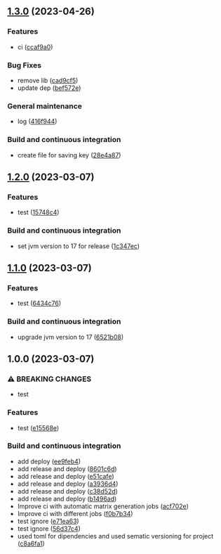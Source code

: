 ## [1.3.0](https://github.com/AndreaBrighi/testCIAndroid/compare/1.2.0...1.3.0) (2023-04-26)


### Features

* ci ([ccaf9a0](https://github.com/AndreaBrighi/testCIAndroid/commit/ccaf9a016ec71a4b76d8c5622368f5187047c5f6))


### Bug Fixes

* remove lib ([cad9cf5](https://github.com/AndreaBrighi/testCIAndroid/commit/cad9cf592bbe9e6f8c32d8944dcdca90e90b7b9d))
* update dep ([bef572e](https://github.com/AndreaBrighi/testCIAndroid/commit/bef572e5684625771fc9369215bb13553d6b1bfe))


### General maintenance

* log ([416f944](https://github.com/AndreaBrighi/testCIAndroid/commit/416f94450d61121082bf16e8b5de6043f749a7a2))


### Build and continuous integration

* create file for saving key ([28e4a87](https://github.com/AndreaBrighi/testCIAndroid/commit/28e4a877cd24c4c87577f3733be63c0a86baf4c8))

## [1.2.0](https://github.com/AndreaBrighi/testCIAndroid/compare/1.1.0...1.2.0) (2023-03-07)


### Features

* test ([15748c4](https://github.com/AndreaBrighi/testCIAndroid/commit/15748c451234caba23e028958762bd12a1d2fe79))


### Build and continuous integration

* set jvm version to 17 for release ([1c347ec](https://github.com/AndreaBrighi/testCIAndroid/commit/1c347ecd8a5e7da1a59c973eec79da27f47b2ed4))

## [1.1.0](https://github.com/AndreaBrighi/testCIAndroid/compare/1.0.0...1.1.0) (2023-03-07)


### Features

* test ([6434c76](https://github.com/AndreaBrighi/testCIAndroid/commit/6434c7618cb93aed0524fe7234a84cd2fffecab7))


### Build and continuous integration

* upgrade jvm version to 17 ([6521b08](https://github.com/AndreaBrighi/testCIAndroid/commit/6521b08d0663a7f2d83343e7051e6ec848077e4e))

## 1.0.0 (2023-03-07)


### ⚠ BREAKING CHANGES

* test

### Features

* test ([e15568e](https://github.com/AndreaBrighi/testCIAndroid/commit/e15568e4249d8b10010d2984b5a59167786c5d85))


### Build and continuous integration

* add deploy ([ee9feb4](https://github.com/AndreaBrighi/testCIAndroid/commit/ee9feb4f8e382bc7c42c290682d3b4f8fa72f2df))
* add release and deploy ([8601c6d](https://github.com/AndreaBrighi/testCIAndroid/commit/8601c6d37f115e17d1322c379c545d61d19db5cf))
* add release and deploy ([e51cafe](https://github.com/AndreaBrighi/testCIAndroid/commit/e51cafef065428c932f9d9604d709dcb31e399a1))
* add release and deploy ([a3936d4](https://github.com/AndreaBrighi/testCIAndroid/commit/a3936d44e90282a4f3feafc6f54583771108cf0e))
* add release and deploy ([c38d52d](https://github.com/AndreaBrighi/testCIAndroid/commit/c38d52d3960feafb67a834aac7b7796447e58352))
* add release and deploy ([b1496ad](https://github.com/AndreaBrighi/testCIAndroid/commit/b1496adf5c17c0e157a40f47acc13ae720861879))
* Improve ci with automatic matrix generation jobs ([acf702e](https://github.com/AndreaBrighi/testCIAndroid/commit/acf702e387455b6056a6e8e18a5deb7b48115f83))
* Improve ci with different jobs ([f0b7b34](https://github.com/AndreaBrighi/testCIAndroid/commit/f0b7b34270e6a40a9fd7286ad62498e19849a6e9))
* test ignore ([e71ea63](https://github.com/AndreaBrighi/testCIAndroid/commit/e71ea63e52de6c08cb57847caa846a5685bb9dbd))
* test ignore ([56d37c4](https://github.com/AndreaBrighi/testCIAndroid/commit/56d37c469dd32cda8fc1b343d071b4cd85cfb224))
* used toml for dipendencies and used sematic versioning for project ([c8a6fa1](https://github.com/AndreaBrighi/testCIAndroid/commit/c8a6fa1aa8316c574ca77a666a65cff12495eee7))
